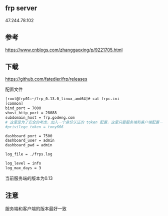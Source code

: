 
## frp server
47.244.78.102


## 参考
https://www.cnblogs.com/zhanggaoxing/p/9221705.html


## 下载
https://github.com/fatedier/frp/releases


配置文件

```bash
[root@frp01:~/frp_0.13.0_linux_amd64]# cat frpc.ini
[common]
bind_port = 7000
vhost_http_port = 28088
subdomain_host = frp.godeng.com
# 这里是为了安全的考虑，加入一个身份认证的 token 配置，这里只要服务端和客户端配置一致即可
#privilege_token = tony666

dashboard_port = 7500
dashboard_user = admin
dashboard_pwd = admin

log_file = ./frps.log

log_level = info
log_max_days = 3

```

当前服务端的版本为0.13



## 注意
服务端和客户端的版本最好一致

